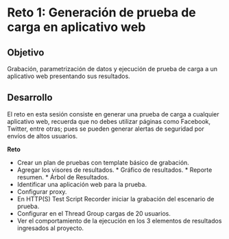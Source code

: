 # Reto 1: Generación de prueba de carga en aplicativo web

## Objetivo

Grabación, parametrización de datos y ejecución de prueba de carga a un aplicativo web presentando sus resultados.

## Desarrollo

El reto en esta sesión consiste en generar una prueba de carga a cualquier aplicativo web, recuerda que no debes utilizar páginas como Facebook, Twitter, entre otras; pues se pueden generar alertas de seguridad por envíos de altos usuarios.


**Reto**

- Crear un plan de pruebas con template básico de grabación.
- Agregar los visores de resultados.
        * Gráfico de resultados.
        * Reporte resumen.
        * Árbol de Resultados.
- Identificar una aplicación web para la prueba.
- Configurar proxy.
- En HTTP(S) Test Script Recorder iniciar la grabación del escenario de prueba.
- Configurar en el Thread Group cargas de 20 usuarios.
- Ver el comportamiento de la ejecución en los 3 elementos de resultados ingresados al proyecto.
